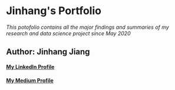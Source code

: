 # Jinhang's Portfolio
*This potofolio contains all the major findings and summaries of my research and data science project since May 2020*
## Author: Jinhang Jiang
#### [My LinkedIn Profile](https://www.linkedin.com/in/jinhangjiang/)
#### [My Medium Profile](https://medium.com/@jinhangjiang)


